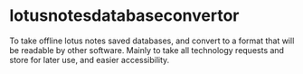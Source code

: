 # lotusnotesdatabaseconvertor
To take offline lotus notes saved databases, and convert to a format that will be readable by other software. Mainly to take all technology requests and store for later use, and easier accessibility.
